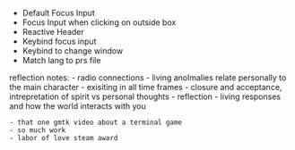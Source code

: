- Default Focus Input
- Focus Input when clicking on outside box
- Reactive Header
- Keybind focus input
- Keybind to change window
- Match lang to prs file


reflection notes:
    - radio connections
    - living anolmalies relate personally to the main character
    - exisiting in all time frames
    - closure and acceptance, intrepretation of spirit vs personal thoughts
    - reflection
    - living responses and how the world interacts with you
    
    - that one gmtk video about a terminal game
    - so much work
    - labor of love steam award